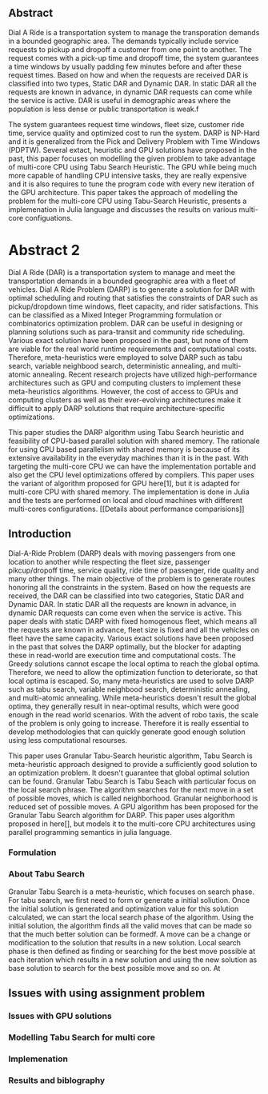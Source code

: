 ## Abstract

Dial A Ride is a transportation system to manage the transporation demands in a bounded geographic area. The demands typically include service requests to pickup and dropoff a customer from one point to another. The request comes with a pick-up time and dropoff time, the system guarantees a time windows by usually padding few minutes before and after these request times. Based on how and when the requests are received DAR is classified into two types, Static DAR and Dynamic DAR. In static DAR all the requests are known in advance, in dynamic DAR requests can come while the service is active. DAR is useful in demographic areas where the population is less dense or public transportation is weak.f

The system guarantees request time windows, fleet size, customer ride time, service quality and optimized cost to run the system. DARP is NP-Hard and it is generalized from the Pick and Delivery Problem with Time Windows (PDPTW). Several extact, heuristic and GPU solutions have proposed in the past, this paper focuses on modelling the given problem to take advantage of multi-core CPU using Tabu Search Heuristic. The GPU while being much more capable of handling CPU intensive tasks, they are really expensive and it is also requires to tune the program code with every new iteration of the GPU architecture. This paper takes the approach of modelling the problem for the multi-core CPU using Tabu-Search Heuristic, presents a implemenation in Julia language and discusses the results on various multi-core configuations.

# Abstract 2

Dial A Ride (DAR) is a transportation system to manage and meet the transportation demands in a bounded geographic area with a fleet of vehicles. Dial A Ride Problem (DARP) is to generate a solution for DAR with optimal scheduling and routing that satisfies the constraints of DAR such as pickup/dropdown time windows, fleet capacity, and rider satisfactions. This can be classified as a Mixed Integer Programming formulation or combinatorics optimization problem. DAR can be useful in designing or planning solutions such as para-transit and community ride scheduling. Various exact solution have been proposed in the past, but none of them are viable for the real world runtime requirements and computational costs. Therefore, meta-heuristics were employed to solve DARP such as tabu search, variable neighbood search, deterministic annealing, and multi-atomic annealing. Recent research projects have utilized high-performance architectures such as GPU and computing clusters to implement these meta-heuristics algorithms. However, the cost of access to GPUs and computing clusters as well as their ever-evolving architectures make it difficult to apply DARP solutions that require architecture-specific optimizations.  

This paper studies the DARP algorithm using Tabu Search heuristic and feasibility of CPU-based parallel solution with shared memory. The rationale for using CPU based parallelism with shared memory is because of its extensive availability in the everyday machines than it is in the past. With targeting the multi-core CPU we can have the implementation portable and also get the CPU level optimizations offered by compilers. This paper uses the variant of algorithm proposed for GPU here[1], but it is adapted for multi-core CPU with shared memory. The implementation is done in Julia and the tests are performed on local and cloud machines with different multi-cores configurations. [[Details about performance comparisions]]

## Introduction

Dial-A-Ride Problem (DARP) deals with moving passengers from one location to another while respecting the fleet size, passenger pikcup/dropoff time, service quality, ride time of passenger, ride quality and many other things. The main objective of the problem is to generate routes honoring all the constraints in the system. Based on how the requests are received, the DAR can be classified into two categories, Static DAR and Dynamic DAR. In static DAR all the requests are known in advance, in dynamic DAR requests can come even when the service is active. This paper deals with static DARP with fixed homogenous fleet, which means all the requests are known in advance, fleet size is fixed and all the vehicles on fleet have the same capacity. Various exact solutions have been proposed in the past that solves the DARP optimally, but the blocker for adapting these in read-world are execution time and computational costs. The Greedy solutions cannot escape the local optima to reach the global optima. Therefore, we need to allow the optimization function to deteriorate, so that local optima is escaped. So, many meta-heuristics are used to solve DARP such as tabu search, variable neighbood search, deterministic annealing, and multi-atomic annealing. While meta-heuristics doesn't result the global optima, they generally result in near-optimal results, which were good enough in the read world scenarios. With the advent of robo taxis, the scale of the problem is only going to increase. Therefore it is really essential to develop methodologies that can quickly generate good enough solution using less computational resourses.

This paper uses Granular Tabu-Search heuristic algorithm, Tabu Search is meta-heuristic approach designed to provide a sufficiently good solution to an optimization problem. It doesn't guarantee that global optimal solution can be found. Granular Tabu Search is Tabu Seach with particular focus on the local search phrase. The algorithm searches for the next move in a set of possible moves, which is called neighborhood. Granular neighborhood is reduced set of possible moves. A GPU algorithm has been proposed for the Granular Tabu Search algorithm for DARP. This paper uses algorithm proposed in here[], but models it to the multi-core CPU architectures using parallel programming semantics in julia language.

### Formulation

### About Tabu Search

Granular Tabu Search is a meta-heuristic, which focuses on search phase. For tabu search, we first need to form or generate a initial soliution. Once the initial solution is generated and optimization value for this solution calculated, we can start the local search phase of the algorithm. Using the initial solution, the algorithm finds all the valid moves that can be made so that the much better solution can be formedf. A move can be a change or modification to the solution that results in a new solution. Local search phase is then defined as finding or searching for the best move possible at each iteration which results in a new solution and using the new solution as base solution to search for the best possible move and so on. At

## Issues with using assignment problem

### Issues with GPU solutions

### Modelling Tabu Search for multi core

### Implemenation

### Results and biblography



